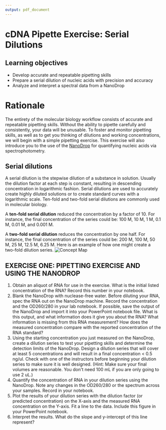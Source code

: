 ```yaml
---
output: pdf_document
---
```

# cDNA Pipette Exercise: Serial Dilutions 

## Learning objectives
- Develop accurate and repeatable pipetting skills
- Prepare a serial dilution of nucleic acids with precision and accuracy
- Analyze and interpret a spectral data from a NanoDrop

# Rationale 
The entirety of the molecular biology workflow consists of accurate and repeatable pipetting skills.  Without the ability to pipette carefully and consistently, your data will be unusable.  To foster and monitor pipetting skills, as well as to get you thinking of dilutions and working concentrations, we will begin with a simple pipetting exercise.  This exercise will also introduce you to the use of the [NanoDrop](http://www.nanodrop.com) for quantifying nucleic acids via spectrophotometry.

## Serial dilutions
A serial dilution is the stepwise dilution of a substance in solution. Usually the dilution factor at each step is constant, resulting in descending concentration in logarithmic fashion. Serial dilutions are used to accurately create highly diluted solutions or to create standard curves with a logarithmic scale. Ten-fold and two-fold serial dilutions are commonly used in molecular biology.

A **ten-fold serial dilution** reduced the concentration by a factor of 10. For instance, the final concentration of the series could be: 100 M, 10 M, 1 M, 0.1 M, 0.01 M, and  0.001 M. 

A **two-fold serial dilution** reduces the concentration by one half. For instance, the final concentration of the series could be: 200 M, 100 M, 50 M, 25 M, 12.5 M, 6.25 M. Here is an example of how one might create a two-fold dilution series.
![Concept Map](figures/serial_dilution.png)


## EXERCISE ONE: PIPETTING EXERCISE AND USING THE NANODROP

1.	Obtain an aliquot of RNA for use in the exercise.  What is the initial listed concentration of the RNA?  Record this number in your notebook.
2.	Blank the NanoDrop with nuclease-free water. Before diluting your RNA, spec the RNA out on the NanoDrop machine. Record the concentration and the OD260/280 in your lab notebook.  If possible, save the output of the NanoDrop and import it into your PowerPoint notebook file.  What is this output, and what information does it give you about the RNA?  What information is missing from this RNA measurement?  How does the measured concentration compare with the reported concentration of the RNA standard?
3.	Using the starting concentration you just measured on the NanoDrop, create a dilution series to test your pipetting skills and determine the detection limits of the NanoDrop. Design a dilution series that will cover at least 5 concentrations and will result in a final concentration < 0.5 ng/ul.  Check with one of the instructors before beginning your dilution series to make sure it is well designed. (Hint: Make sure your final volumes are reasonable. You don't need 100 mL if you are only going to use 2 uL.)
4.	Quantify the concentration of RNA in your dilution series using the NanoDrop. Note any changes in the OD260/280 or the spectrum across your samples. Record in your notebook.
5.	Plot the results of your dilution series with the dilution factor (or predicted concentration) on the X-axis and the measured RNA concentration on the Y-axis.  Fit a line to the data. Include this figure in your PowerPoint notebook.  
6.	Interpret the results.  What do the slope and y-intercept of this line represent?
